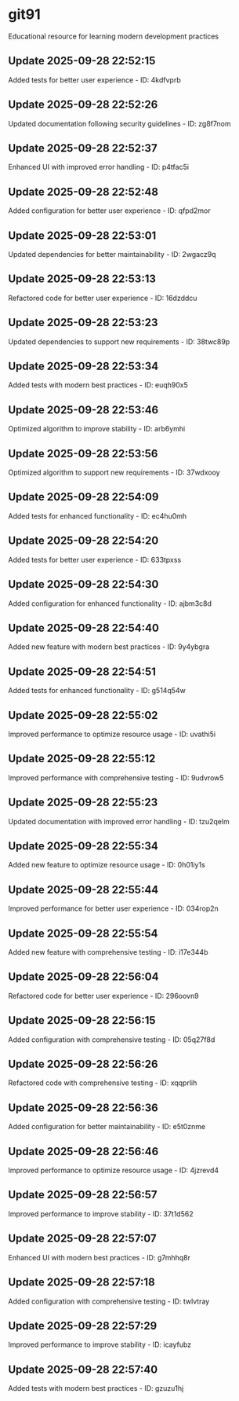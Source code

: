# git91
Educational resource for learning modern development practices

## Update 2025-09-28 22:52:15
Added tests for better user experience - ID: 4kdfvprb


## Update 2025-09-28 22:52:26
Updated documentation following security guidelines - ID: zg8f7nom


## Update 2025-09-28 22:52:37
Enhanced UI with improved error handling - ID: p4tfac5i


## Update 2025-09-28 22:52:48
Added configuration for better user experience - ID: qfpd2mor


## Update 2025-09-28 22:53:01
Updated dependencies for better maintainability - ID: 2wgacz9q


## Update 2025-09-28 22:53:13
Refactored code for better user experience - ID: 16dzddcu


## Update 2025-09-28 22:53:23
Updated dependencies to support new requirements - ID: 38twc89p


## Update 2025-09-28 22:53:34
Added tests with modern best practices - ID: euqh90x5


## Update 2025-09-28 22:53:46
Optimized algorithm to improve stability - ID: arb6ymhi


## Update 2025-09-28 22:53:56
Optimized algorithm to support new requirements - ID: 37wdxooy


## Update 2025-09-28 22:54:09
Added tests for enhanced functionality - ID: ec4hu0mh


## Update 2025-09-28 22:54:20
Added tests for better user experience - ID: 633tpxss


## Update 2025-09-28 22:54:30
Added configuration for enhanced functionality - ID: ajbm3c8d


## Update 2025-09-28 22:54:40
Added new feature with modern best practices - ID: 9y4ybgra


## Update 2025-09-28 22:54:51
Added tests for enhanced functionality - ID: g514q54w


## Update 2025-09-28 22:55:02
Improved performance to optimize resource usage - ID: uvathi5i


## Update 2025-09-28 22:55:12
Improved performance with comprehensive testing - ID: 9udvrow5


## Update 2025-09-28 22:55:23
Updated documentation with improved error handling - ID: tzu2qelm


## Update 2025-09-28 22:55:34
Added new feature to optimize resource usage - ID: 0h01iy1s


## Update 2025-09-28 22:55:44
Improved performance for better user experience - ID: 034rop2n


## Update 2025-09-28 22:55:54
Added new feature with comprehensive testing - ID: i17e344b


## Update 2025-09-28 22:56:04
Refactored code for better user experience - ID: 296oovn9


## Update 2025-09-28 22:56:15
Added configuration with comprehensive testing - ID: 05q27f8d


## Update 2025-09-28 22:56:26
Refactored code with comprehensive testing - ID: xqqprlih


## Update 2025-09-28 22:56:36
Added configuration for better maintainability - ID: e5t0znme


## Update 2025-09-28 22:56:46
Improved performance to optimize resource usage - ID: 4jzrevd4


## Update 2025-09-28 22:56:57
Improved performance to improve stability - ID: 37t1d562


## Update 2025-09-28 22:57:07
Enhanced UI with modern best practices - ID: g7mhhq8r


## Update 2025-09-28 22:57:18
Added configuration with comprehensive testing - ID: twlvtray


## Update 2025-09-28 22:57:29
Improved performance to improve stability - ID: icayfubz


## Update 2025-09-28 22:57:40
Added tests with modern best practices - ID: gzuzu1hj

